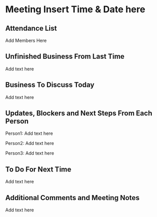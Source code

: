 # Meeting Insert Time & Date here

## Attendance List<br>
Add Members Here

## Unfinished Business From Last Time<br>
Add text here

## Business To Discuss Today<br>
Add text here

## Updates, Blockers and Next Steps From Each Person<br>
Person1: Add text here

Person2: Add text here

Person3: Add text here

## To Do For Next Time<br>
Add text here

## Additional Comments and Meeting Notes<br>
Add text here
